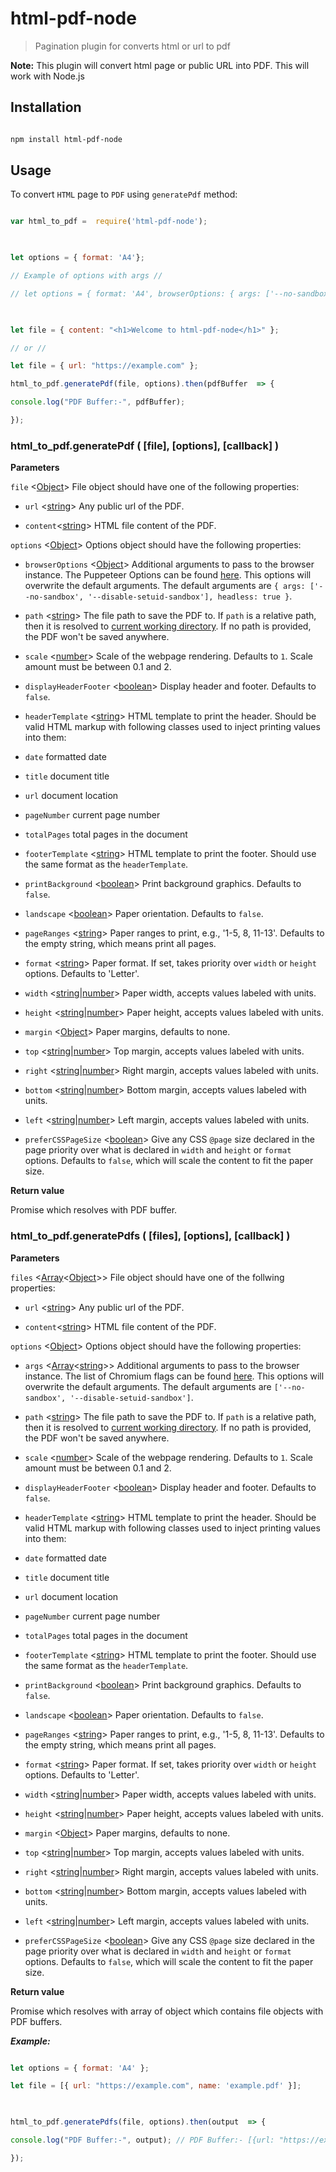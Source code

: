 # html-pdf-node

> Pagination plugin for converts html or url to pdf

**Note:** This plugin will convert html page or public URL into PDF. This will work with Node.js

## Installation

```sh

npm install html-pdf-node

```

## Usage

  

To convert `HTML` page to `PDF` using `generatePdf` method:

  

```js

var html_to_pdf =  require('html-pdf-node');

  

let options = { format: 'A4'};

// Example of options with args //

// let options = { format: 'A4', browserOptions: { args: ['--no-sandbox', '--disable-setuid-sandbox']}};

  

let file = { content: "<h1>Welcome to html-pdf-node</h1>" };

// or //

let file = { url: "https://example.com" };

html_to_pdf.generatePdf(file, options).then(pdfBuffer  => {

console.log("PDF Buffer:-", pdfBuffer);

});

```

  

### html_to_pdf.generatePdf ( [file], [options], [callback] )

  

**Parameters**

  

`file` <[Object](https://developer.mozilla.org/en-US/docs/Web/JavaScript/Reference/Global_Objects/Object "Object")> File object should have one of the following properties:

  

- `url` <[string](https://developer.mozilla.org/en-US/docs/Web/JavaScript/Data_structures#String_type "String")> Any public url of the PDF.

- `content`<[string](https://developer.mozilla.org/en-US/docs/Web/JavaScript/Data_structures#String_type "String")> HTML file content of the PDF.

  

`options` <[Object](https://developer.mozilla.org/en-US/docs/Web/JavaScript/Reference/Global_Objects/Object "Object")> Options object should have the following properties:

  

- `browserOptions` <[Object](https://developer.mozilla.org/en-US/docs/Web/JavaScript/Reference/Global_Objects/Object "Object")> Additional arguments to pass to the browser instance. The Puppeteer Options can be found [here](https://devdocs.io/puppeteer/#puppeteerlaunchoptions).  This options will overwrite the default arguments. The default arguments are `{ args: ['--no-sandbox', '--disable-setuid-sandbox'], headless: true }`.

- `path` <[string](https://developer.mozilla.org/en-US/docs/Web/JavaScript/Data_structures#String_type "String")> The file path to save the PDF to. If `path` is a relative path, then it is resolved to [current working directory](https://nodejs.org/api/process.html#process_process_cwd). If no path is provided, the PDF won't be saved anywhere.

- `scale` <[number](https://developer.mozilla.org/en-US/docs/Web/JavaScript/Data_structures#Number_type "Number")> Scale of the webpage rendering. Defaults to `1`. Scale amount must be between 0.1 and 2.

- `displayHeaderFooter` <[boolean](https://developer.mozilla.org/en-US/docs/Web/JavaScript/Data_structures#Boolean_type "Boolean")> Display header and footer. Defaults to `false`.

- `headerTemplate` <[string](https://developer.mozilla.org/en-US/docs/Web/JavaScript/Data_structures#String_type "String")> HTML template to print the header. Should be valid HTML markup with following classes used to inject printing values into them:

- `date` formatted date

- `title` document title

- `url` document location

- `pageNumber` current page number

- `totalPages` total pages in the document

- `footerTemplate` <[string](https://developer.mozilla.org/en-US/docs/Web/JavaScript/Data_structures#String_type "String")> HTML template to print the footer. Should use the same format as the `headerTemplate`.

- `printBackground` <[boolean](https://developer.mozilla.org/en-US/docs/Web/JavaScript/Data_structures#Boolean_type "Boolean")> Print background graphics. Defaults to `false`.

- `landscape` <[boolean](https://developer.mozilla.org/en-US/docs/Web/JavaScript/Data_structures#Boolean_type "Boolean")> Paper orientation. Defaults to `false`.

- `pageRanges` <[string](https://developer.mozilla.org/en-US/docs/Web/JavaScript/Data_structures#String_type "String")> Paper ranges to print, e.g., '1-5, 8, 11-13'. Defaults to the empty string, which means print all pages.

- `format` <[string](https://developer.mozilla.org/en-US/docs/Web/JavaScript/Data_structures#String_type "String")> Paper format. If set, takes priority over `width` or `height` options. Defaults to 'Letter'.

- `width` <[string](https://developer.mozilla.org/en-US/docs/Web/JavaScript/Data_structures#String_type "String")|[number](https://developer.mozilla.org/en-US/docs/Web/JavaScript/Data_structures#Number_type "Number")> Paper width, accepts values labeled with units.

- `height` <[string](https://developer.mozilla.org/en-US/docs/Web/JavaScript/Data_structures#String_type "String")|[number](https://developer.mozilla.org/en-US/docs/Web/JavaScript/Data_structures#Number_type "Number")> Paper height, accepts values labeled with units.

- `margin` <[Object](https://developer.mozilla.org/en-US/docs/Web/JavaScript/Reference/Global_Objects/Object "Object")> Paper margins, defaults to none.

- `top` <[string](https://developer.mozilla.org/en-US/docs/Web/JavaScript/Data_structures#String_type "String")|[number](https://developer.mozilla.org/en-US/docs/Web/JavaScript/Data_structures#Number_type "Number")> Top margin, accepts values labeled with units.

- `right` <[string](https://developer.mozilla.org/en-US/docs/Web/JavaScript/Data_structures#String_type "String")|[number](https://developer.mozilla.org/en-US/docs/Web/JavaScript/Data_structures#Number_type "Number")> Right margin, accepts values labeled with units.

- `bottom` <[string](https://developer.mozilla.org/en-US/docs/Web/JavaScript/Data_structures#String_type "String")|[number](https://developer.mozilla.org/en-US/docs/Web/JavaScript/Data_structures#Number_type "Number")> Bottom margin, accepts values labeled with units.

- `left` <[string](https://developer.mozilla.org/en-US/docs/Web/JavaScript/Data_structures#String_type "String")|[number](https://developer.mozilla.org/en-US/docs/Web/JavaScript/Data_structures#Number_type "Number")> Left margin, accepts values labeled with units.

- `preferCSSPageSize` <[boolean](https://developer.mozilla.org/en-US/docs/Web/JavaScript/Data_structures#Boolean_type "Boolean")> Give any CSS `@page` size declared in the page priority over what is declared in `width` and `height` or `format` options. Defaults to `false`, which will scale the content to fit the paper size.

  

**Return value**

  

Promise which resolves with PDF buffer.

  

### html_to_pdf.generatePdfs ( [files], [options], [callback] )

  

**Parameters**

  

`files` <[Array](https://developer.mozilla.org/en-US/docs/Web/JavaScript/Reference/Global_Objects/Array "Array")<[Object](https://developer.mozilla.org/en-US/docs/Web/JavaScript/Reference/Global_Objects/Object "Object")>> File object should have one of the follwing properties:

  

- `url` <[string](https://developer.mozilla.org/en-US/docs/Web/JavaScript/Data_structures#String_type "String")> Any public url of the PDF.

- `content`<[string](https://developer.mozilla.org/en-US/docs/Web/JavaScript/Data_structures#String_type "String")> HTML file content of the PDF.

  

`options` <[Object](https://developer.mozilla.org/en-US/docs/Web/JavaScript/Reference/Global_Objects/Object "Object")> Options object should have the following properties:

  

- `args` <[Array](https://developer.mozilla.org/en-US/docs/Web/JavaScript/Reference/Global_Objects/Array "Array")<[string](https://developer.mozilla.org/en-US/docs/Web/JavaScript/Data_structures#String_type "String")>> Additional arguments to pass to the browser instance. The list of Chromium flags can be found [here](http://peter.sh/experiments/chromium-command-line-switches/). This options will overwrite the default arguments. The default arguments are `['--no-sandbox', '--disable-setuid-sandbox']`.

- `path` <[string](https://developer.mozilla.org/en-US/docs/Web/JavaScript/Data_structures#String_type "String")> The file path to save the PDF to. If `path` is a relative path, then it is resolved to [current working directory](https://nodejs.org/api/process.html#process_process_cwd). If no path is provided, the PDF won't be saved anywhere.

- `scale` <[number](https://developer.mozilla.org/en-US/docs/Web/JavaScript/Data_structures#Number_type "Number")> Scale of the webpage rendering. Defaults to `1`. Scale amount must be between 0.1 and 2.

- `displayHeaderFooter` <[boolean](https://developer.mozilla.org/en-US/docs/Web/JavaScript/Data_structures#Boolean_type "Boolean")> Display header and footer. Defaults to `false`.

- `headerTemplate` <[string](https://developer.mozilla.org/en-US/docs/Web/JavaScript/Data_structures#String_type "String")> HTML template to print the header. Should be valid HTML markup with following classes used to inject printing values into them:

- `date` formatted date

- `title` document title

- `url` document location

- `pageNumber` current page number

- `totalPages` total pages in the document

- `footerTemplate` <[string](https://developer.mozilla.org/en-US/docs/Web/JavaScript/Data_structures#String_type "String")> HTML template to print the footer. Should use the same format as the `headerTemplate`.

- `printBackground` <[boolean](https://developer.mozilla.org/en-US/docs/Web/JavaScript/Data_structures#Boolean_type "Boolean")> Print background graphics. Defaults to `false`.

- `landscape` <[boolean](https://developer.mozilla.org/en-US/docs/Web/JavaScript/Data_structures#Boolean_type "Boolean")> Paper orientation. Defaults to `false`.

- `pageRanges` <[string](https://developer.mozilla.org/en-US/docs/Web/JavaScript/Data_structures#String_type "String")> Paper ranges to print, e.g., '1-5, 8, 11-13'. Defaults to the empty string, which means print all pages.

- `format` <[string](https://developer.mozilla.org/en-US/docs/Web/JavaScript/Data_structures#String_type "String")> Paper format. If set, takes priority over `width` or `height` options. Defaults to 'Letter'.

- `width` <[string](https://developer.mozilla.org/en-US/docs/Web/JavaScript/Data_structures#String_type "String")|[number](https://developer.mozilla.org/en-US/docs/Web/JavaScript/Data_structures#Number_type "Number")> Paper width, accepts values labeled with units.

- `height` <[string](https://developer.mozilla.org/en-US/docs/Web/JavaScript/Data_structures#String_type "String")|[number](https://developer.mozilla.org/en-US/docs/Web/JavaScript/Data_structures#Number_type "Number")> Paper height, accepts values labeled with units.

- `margin` <[Object](https://developer.mozilla.org/en-US/docs/Web/JavaScript/Reference/Global_Objects/Object "Object")> Paper margins, defaults to none.

- `top` <[string](https://developer.mozilla.org/en-US/docs/Web/JavaScript/Data_structures#String_type "String")|[number](https://developer.mozilla.org/en-US/docs/Web/JavaScript/Data_structures#Number_type "Number")> Top margin, accepts values labeled with units.

- `right` <[string](https://developer.mozilla.org/en-US/docs/Web/JavaScript/Data_structures#String_type "String")|[number](https://developer.mozilla.org/en-US/docs/Web/JavaScript/Data_structures#Number_type "Number")> Right margin, accepts values labeled with units.

- `bottom` <[string](https://developer.mozilla.org/en-US/docs/Web/JavaScript/Data_structures#String_type "String")|[number](https://developer.mozilla.org/en-US/docs/Web/JavaScript/Data_structures#Number_type "Number")> Bottom margin, accepts values labeled with units.

- `left` <[string](https://developer.mozilla.org/en-US/docs/Web/JavaScript/Data_structures#String_type "String")|[number](https://developer.mozilla.org/en-US/docs/Web/JavaScript/Data_structures#Number_type "Number")> Left margin, accepts values labeled with units.

- `preferCSSPageSize` <[boolean](https://developer.mozilla.org/en-US/docs/Web/JavaScript/Data_structures#Boolean_type "Boolean")> Give any CSS `@page` size declared in the page priority over what is declared in `width` and `height` or `format` options. Defaults to `false`, which will scale the content to fit the paper size.

  

**Return value**

  

Promise which resolves with array of object which contains file objects with PDF buffers.

  

***Example:***

```js

let options = { format: 'A4' };

let file = [{ url: "https://example.com", name: 'example.pdf' }];

  

html_to_pdf.generatePdfs(file, options).then(output  => {

console.log("PDF Buffer:-", output); // PDF Buffer:- [{url: "https://example.com", name: "example.pdf", buffer: <PDF buffer>}]

});

```